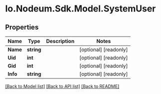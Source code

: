 # Io.Nodeum.Sdk.Model.SystemUser
## Properties

Name | Type | Description | Notes
------------ | ------------- | ------------- | -------------
**Name** | **string** |  | [optional] [readonly] 
**Uid** | **int** |  | [optional] [readonly] 
**Gid** | **int** |  | [optional] [readonly] 
**Info** | **string** |  | [optional] [readonly] 

[[Back to Model list]](../README.md#documentation-for-models) [[Back to API list]](../README.md#documentation-for-api-endpoints) [[Back to README]](../README.md)

